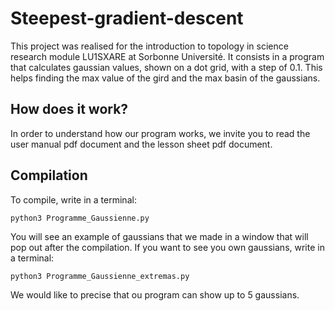 # Steepest-gradient-descent
This project was realised for the introduction to topology in science research module LU1SXARE at Sorbonne Université. It consists in a program that calculates gaussian values, shown on a dot grid, with a step of 0.1. This helps  finding the max value of the gird and the max basin of the gaussians.  
## How does it work?
In order to understand how our program works, we invite you to read the user manual pdf document and the lesson sheet pdf document.
## Compilation
To compile, write in a terminal:
```
python3 Programme_Gaussienne.py
```
You will see an example of gaussians that we made in a window that will pop out after the compilation.
If you want to see you own gaussians, write in a terminal:
```
python3 Programme_Gaussienne_extremas.py
```
We would like to precise that ou program can show up to 5 gaussians.

